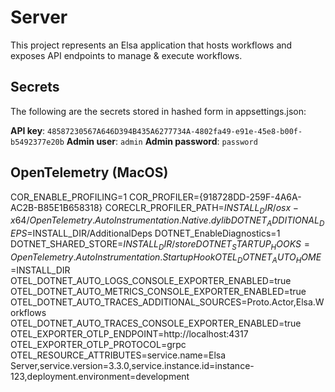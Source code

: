 # Server

This project represents an Elsa application that hosts workflows and exposes API endpoints to manage & execute workflows.

## Secrets
The following are the secrets stored in hashed form in appsettings.json:

**API key**: `48587230567A646D394B435A6277734A-4802fa49-e91e-45e8-b00f-b5492377e20b`
**Admin user**: `admin`
**Admin password**: `password`

## OpenTelemetry (MacOS)

COR_ENABLE_PROFILING=1
COR_PROFILER={918728DD-259F-4A6A-AC2B-B85E1B658318}
CORECLR_PROFILER_PATH=$INSTALL_DIR/osx-x64/OpenTelemetry.AutoInstrumentation.Native.dylib
DOTNET_ADDITIONAL_DEPS=$INSTALL_DIR/AdditionalDeps
DOTNET_EnableDiagnostics=1
DOTNET_SHARED_STORE=$INSTALL_DIR/store
DOTNET_STARTUP_HOOKS=OpenTelemetry.AutoInstrumentation.StartupHook
OTEL_DOTNET_AUTO_HOME=$INSTALL_DIR
OTEL_DOTNET_AUTO_LOGS_CONSOLE_EXPORTER_ENABLED=true
OTEL_DOTNET_AUTO_METRICS_CONSOLE_EXPORTER_ENABLED=true
OTEL_DOTNET_AUTO_TRACES_ADDITIONAL_SOURCES=Proto.Actor,Elsa.Workflows
OTEL_DOTNET_AUTO_TRACES_CONSOLE_EXPORTER_ENABLED=true
OTEL_EXPORTER_OTLP_ENDPOINT=http://localhost:4317
OTEL_EXPORTER_OTLP_PROTOCOL=grpc
OTEL_RESOURCE_ATTRIBUTES=service.name=Elsa Server,service.version=3.3.0,service.instance.id=instance-123,deployment.environment=development